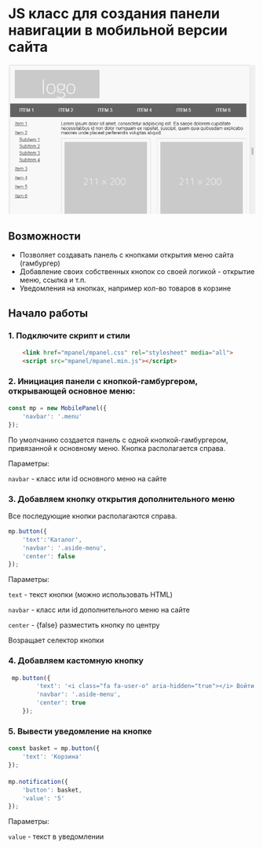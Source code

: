 # JS класс для создания панели навигации в мобильной версии сайта


![demo](https://raw.githubusercontent.com/AndreyMyagkov/mobilePanel/master/demo.gif "demo")



## Возможности

* Позволяет создавать панель с кнопками открытия меню сайта (гамбургер)
* Добавление своих собственных кнопок со своей логикой - открытие меню, ссылка и т.п.
* Уведомления на кнопках, например кол-во товаров в корзине

## Начало работы

### 1. Подключите скрипт и стили
```HTML
    <link href="mpanel/mpanel.css" rel="stylesheet" media="all">
    <script src="mpanel/mpanel.min.js"></script>
```
### 2. Инициация панели с кнопкой-гамбургером, открывающей основное меню:

```javascript
const mp = new MobilePanel({
    'navbar': '.menu'
});
```

По умолчанию создается панель с одной кнопкой-гамбургером, привязанной к основному меню. Кнопка располагается справа.

Параметры:

 ```navbar``` - класс или id основного меню на сайте

### 3. Добавляем кнопку открытия дополнительного меню

Все последующие кнопки располагаются справа.

```javascript
mp.button({
    'text':'Каталог',
    'navbar': '.aside-menu',
    'center': false
});
```

Параметры:

 ```text``` - текст кнопки  (можно использовать HTML)
 
  ```navbar``` - класс или id дополнительного меню на сайте
  
  ```center``` - {false} разместить кнопку по центру
  
  Возращает селектор кнопки

### 4. Добавляем кастомную кнопку

```javascript
 mp.button({
        'text': '<i class="fa fa-user-o" aria-hidden="true"></i> Войти',
        'navbar': '.aside-menu',
        'center': true
    });
```

### 5. Вывести уведомление на кнопке

```javascript
const basket = mp.button({
    'text': 'Корзина'
});

mp.notification({
    'button': basket,
    'value': '5'
});
```
Параметры:

 ```value``` - текст в уведомлении
